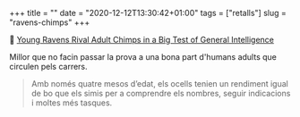 +++
title = ""
date = "2020-12-12T13:30:42+01:00"
tags = ["retalls"]
slug = "ravens-chimps"
+++

📎 [Young Ravens Rival Adult Chimps in a Big Test of General Intelligence](https://www.scientificamerican.com/article/young-ravens-rival-adult-chimps-in-a-big-test-of-general-intelligence/)

Millor que no facin passar la prova a una bona part d'humans adults que circulen pels carrers.

> Amb només quatre mesos d’edat, els ocells tenien un rendiment igual de bo que els simis per a comprendre els nombres, seguir indicacions i moltes més tasques.
